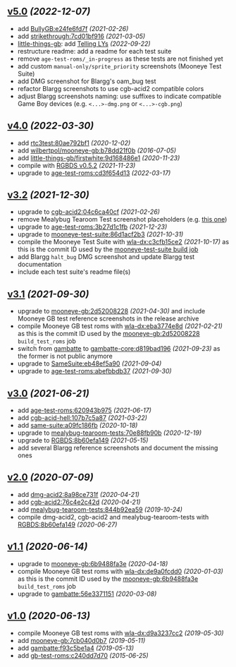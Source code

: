 ## [v5.0](https://github.com/c-sp/gameboy-test-roms/releases/tag/v5.0) *(2022-12-07)*

- add
  [BullyGB:e24fe6fd7f](https://github.com/Hacktix/BullyGB/tree/e24fe6fd7f)
  *(2021-02-26)*
- add
  [strikethrough:7cd01bf916](https://github.com/Hacktix/strikethrough.gb/tree/7cd01bf916)
  *(2021-03-05)*
- [little-things-gb](https://github.com/pinobatch/little-things-gb): add
  [Telling LYs](https://github.com/pinobatch/little-things-gb/tree/master/tellinglys)
  *(2022-09-22)*
- restructure readme:
  add a readme for each test suite
- remove `age-test-roms/_in-progress` as these tests are not finished yet
- add custom `manual-only/sprite_priority` screenshots (Mooneye Test Suite)
- add DMG screenshot for Blargg's oam_bug test
- refactor Blargg screenshots to use cgb-acid2 compatible colors
- adjust Blargg screenshots naming:
  use suffixes to indicate compatible Game Boy devices
  (e.g. `<...>-dmg.png` or `<...>-cgb.png`)

## [v4.0](https://github.com/c-sp/gameboy-test-roms/releases/tag/v4.0) *(2022-03-30)*

- add
  [rtc3test:80ae792bf1](https://github.com/aaaaaa123456789/rtc3test/tree/80ae792bf1)
  *(2020-12-02)*
- add
  [wilbertpol/mooneye-gb:b78dd21f0b](https://github.com/wilbertpol/mooneye-gb/tree/b78dd21f0b)
  *(2016-07-05)*
- add
  [little-things-gb/firstwhite:9d168486e1](https://github.com/pinobatch/little-things-gb/tree/9d168486e1/firstwhite)
  *(2020-11-23)*
- compile with
  [RGBDS v0.5.2](https://github.com/gbdev/rgbds/releases/tag/v0.5.2)
  *(2021-11-23)*
- upgrade to
  [age-test-roms:cd3f654d13](https://github.com/c-sp/age-test-roms/tree/cd3f654d13)
  *(2022-03-17)*

## [v3.2](https://github.com/c-sp/gameboy-test-roms/releases/tag/v3.2) *(2021-12-30)*

- upgrade to
  [cgb-acid2:04c6ca40cf](https://github.com/mattcurrie/cgb-acid2/tree/04c6ca40cf)
  *(2021-02-26)*
- remove Mealybug Tearoom Test screenshot placeholders
  (e.g. [this one](https://github.com/mattcurrie/mealybug-tearoom-tests/blob/acf48f3f78/expected/CPU%20CGB%20C/m3_lcdc_win_en_change_multiple_wx.png))
- upgrade to
  [age-test-roms:3b27d1c1fb](https://github.com/c-sp/age-test-roms/tree/3b27d1c1fb)
  *(2021-12-23)*
- upgrade to
  [mooneye-test-suite:86d1acf2b3](https://github.com/Gekkio/mooneye-test-suite/tree/86d1acf2b3)
  *(2021-10-31)*
- compile the Mooneye Test Suite with
  [wla-dx:c3cfb15ce2](https://github.com/vhelin/wla-dx/tree/c3cfb15ce2)
  *(2021-10-17)* as this is the commit ID used by the
  [mooneye-test-suite build job](https://github.com/Gekkio/mooneye-test-suite/blob/86d1acf2b3/.github/workflows/ci.yml#L14)
- add Blargg `halt_bug` DMG screenshot and update Blargg test documentation
- include each test suite's readme file(s)


## [v3.1](https://github.com/c-sp/gameboy-test-roms/releases/tag/v3.1) *(2021-09-30)*

- upgrade to
  [mooneye-gb:2d52008228](https://github.com/Gekkio/mooneye-gb/tree/2d52008228)
  *(2021-04-30)*
  and include Mooneye GB test reference screenshots in the release archive
- compile Mooneye GB test roms with
  [wla-dx:eba3774e8d](https://github.com/vhelin/wla-dx/tree/eba3774e8d)
  *(2021-02-21)* as this is the commit ID used by the
  [mooneye-gb:2d52008228](https://github.com/Gekkio/mooneye-gb/tree/2d52008228)
  `build_test_roms` job
- switch from
  [gambatte](https://github.com/sinamas/gambatte)
  to
  [gambatte-core:d819bad196](https://github.com/pokemon-speedrunning/gambatte-core/tree/d819bad196)
  *(2021-09-23)*
  as the former is not public anymore
- upgrade to
  [SameSuite:eb48ef5a90](https://github.com/LIJI32/SameSuite/tree/eb48ef5a90)
  *(2021-09-04)*
- upgrade to
  [age-test-roms:abefbbdb37](https://github.com/c-sp/age-test-roms/tree/abefbbdb37)
  *(2021-09-30)*


## [v3.0](https://github.com/c-sp/gameboy-test-roms/releases/tag/v3.0) *(2021-06-21)*

- add
  [age-test-roms:620943b975](https://github.com/c-sp/age-test-roms/tree/620943b975)
  *(2021-06-17)*
- add
  [cgb-acid-hell:107b7c5a87](https://github.com/mattcurrie/cgb-acid-hell/tree/107b7c5a87)
  *(2021-03-22)*
- add
  [same-suite:a09fc186fb](https://github.com/LIJI32/SameSuite/tree/a09fc186fb)
  *(2020-10-18)*
- upgrade to
  [mealybug-tearoom-tests:70e88fb90b](https://github.com/mattcurrie/mealybug-tearoom-tests/tree/70e88fb90b)
  *(2020-12-19)*
- upgrade to
  [RGBDS:8b60efa149](https://github.com/gbdev/rgbds/tree/e970b6d6eb)
  *(2021-05-15)*
- add several Blargg reference screenshots and document the missing ones


## [v2.0](https://github.com/c-sp/gameboy-test-roms/releases/tag/v2.0) *(2020-07-09)*

- add
  [dmg-acid2:8a98ce731f](https://github.com/mattcurrie/dmg-acid2/tree/8a98ce731f)
  *(2020-04-21)*
- add
  [cgb-acid2:76c4e2c42d](https://github.com/mattcurrie/cgb-acid2/tree/76c4e2c42d)
  *(2020-04-21)*
- add
  [mealybug-tearoom-tests:844b92ea59](https://github.com/mattcurrie/mealybug-tearoom-tests/tree/844b92ea59)
  *(2019-10-24)*
- compile dmg-acid2, cgb-acid2 and mealybug-tearoom-tests with
  [RGBDS:8b60efa149](https://github.com/rednex/rgbds/tree/8b60efa149)
  *(2020-06-27)*


## [v1.1](https://github.com/c-sp/gameboy-test-roms/releases/tag/v1.1) *(2020-06-14)*

- upgrade to
  [mooneye-gb:6b9488fa3e](https://github.com/Gekkio/mooneye-gb/tree/6b9488fa3e)
  *(2020-04-18)*
- compile Mooneye GB test roms with
  [wla-dx:de9a0fcdd0](https://github.com/vhelin/wla-dx/tree/de9a0fcdd0)
  *(2020-01-03)* as this is the commit ID used by the
  [mooneye-gb:6b9488fa3e](https://github.com/Gekkio/mooneye-gb/tree/6b9488fa3e)
  `build_test_roms` job
- upgrade to
  [gambatte:56e3371151](https://github.com/sinamas/gambatte/tree/56e3371151)
  *(2020-03-08)*


## [v1.0](https://github.com/c-sp/gameboy-test-roms/releases/tag/v1.0) *(2020-06-13)*

- compile Mooneye GB test roms with
  [wla-dx:d9a3237cc2](https://github.com/vhelin/wla-dx/tree/d9a3237cc2)
  *(2019-05-30)*
- add
  [mooneye-gb:7cb040d0b7](https://github.com/Gekkio/mooneye-gb/tree/7cb040d0b7)
  *(2019-05-11)*
- add
  [gambatte:f93c5be1a4](https://github.com/sinamas/gambatte/tree/f93c5be1a4)
  *(2019-05-13)*
- add
  [gb-test-roms:c240dd7d70](https://github.com/retrio/gb-test-roms/tree/c240dd7d70)
  *(2015-06-25)*
